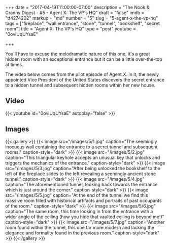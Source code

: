 +++
date = "2017-04-19T11:00:00-07:00"
description = "The Nook & Cranny Digest - #5 - Agent X: The VP's HQ"
draft = "false"
imdb = "tt4274202"
markup = "md"
number = "5"
slug = "5-agent-x-the-vp-hq"
tags = ["fireplace", "wall entrance", "stone", "tunnel", "bookshelf", "secret room"]
title = "Agent X: The VP's HQ"
type = "post"
youtube = "0oviUqUYsaE"

+++

You'll have to excuse the melodramatic nature of this one, it's a great hidden
room with an exceptional entrance but it can be a little over-the-top at times.

The video below comes from the pilot episode of Agent X. In it, the newly
appointed Vice President of the United States discovers the secret entrance
to a hidden tunnel and subsequent hidden rooms within her new house.

## Video

{{< youtube id="0oviUqUYsaE" autoplay="false"  >}}


## Images

{{< gallery >}}
    {{< image src="/images/5/1.jpg" caption="The seemingly inocuous wall containing the entrance to a secret tunnel and subsequent rooms." caption-style="dark" >}}
    {{< image src="/images/5/2.jpg" caption="This triangular keyhole accepts an unusual key that unlocks and triggers the mechanics of the entrance." caption-style="dark" >}}
    {{< image src="/images/5/3.jpg" caption="After being unlocked the bookshelf to the left of the fireplace slides to the left revealing a seemingly ancient stone tunnel." caption-style="dark" >}}
    {{< image src="/images/5/4.jpg" caption="The aforementioned tunnel, looking back towards the entrance which is just around the corner." caption-style="dark" >}}
    {{< image src="/images/5/5.jpg" caption="At the end of the tunnel we find this massive room filled with historical artifacts and portraits of past occupants of the room." caption-style="dark" >}}
    {{< image src="/images/5/6.jpg" caption="The same room, this time looking in from the entrance with a wider angle of the ceiling (how you hide that vaulted ceiling is beyond me!)" caption-style="dark" >}}
    {{< image src="/images/5/7.jpg" caption="Another room found within the tunnel, this one far more modern and lacking the elegance and formality found in the previous room." caption-style="dark" >}}
{{< /gallery >}}
